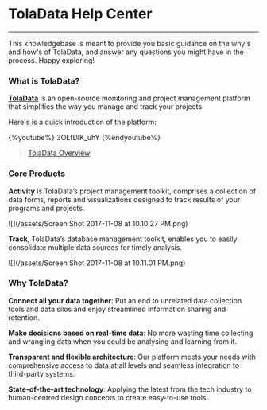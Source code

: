# TolaData Help Center
---
This knowledgebase is meant to provide you basic guidance on the why's and how's of TolaData, and answer any questions you might have in the process. Happy exploring!

### What is TolaData?

[**TolaData**](http://toladata.com) is an open-source monitoring and project management platform that simplifies the way you manage and track your projects.

Here's is a quick introduction of the platform:

{%youtube%} 3OLfDlK_uhY {%endyoutube%}
> [TolaData Overview](https://youtu.be/3OLfDlK_uhY)

### Core Products
**Activity** is TolaData’s project management toolkit, comprises a collection of data forms, reports and visualizations designed to track results of your programs and projects.

![](/assets/Screen Shot 2017-11-08 at 10.10.27 PM.png)

**Track**, TolaData’s database management toolkit, enables you to easily consolidate multiple data sources for timely analysis.

![](/assets/Screen Shot 2017-11-08 at 10.11.01 PM.png)

### Why TolaData?
**Connect all your data together**: Put an end to unrelated data collection tools and data silos and enjoy streamlined information sharing and retention.

**Make decisions based on real-time data**: No more wasting time collecting and wrangling data when you could be analysing and learning from it.

**Transparent and flexible architecture**: Our platform meets your needs with comprehensive access to data at all levels and seamless integration to third-party systems.

**State-of-the-art technology**: Applying the latest from the tech industry to human-centred design concepts to create easy-to-use tools.





